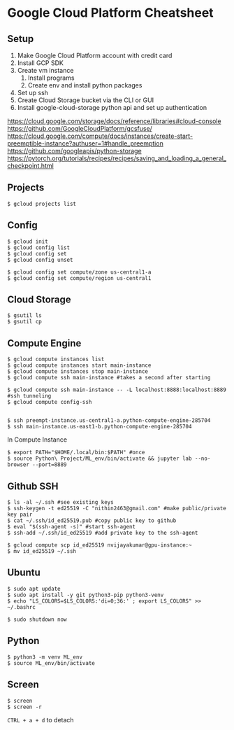 # Google Cloud Platform Cheatsheet

## Setup 
1. Make Google Cloud Platform account with credit card
2. Install GCP SDK
3. Create vm instance
   1. Install programs
   2. Create env and install python packages
4. Set up ssh
5. Create Cloud Storage bucket via the CLI or GUI
6. Install google-cloud-storage python api and set up authentication

https://cloud.google.com/storage/docs/reference/libraries#cloud-console
https://github.com/GoogleCloudPlatform/gcsfuse/
https://cloud.google.com/compute/docs/instances/create-start-preemptible-instance?authuser=1#handle_preemption
https://github.com/googleapis/python-storage
https://pytorch.org/tutorials/recipes/recipes/saving_and_loading_a_general_checkpoint.html




## Projects
```console
$ gcloud projects list
```

## Config
```console
$ gcloud init
$ gcloud config list
$ gcloud config set 
$ gcloud config unset

$ gcloud config set compute/zone us-central1-a
$ gcloud config set compute/region us-central1
```

## Cloud Storage
```console
$ gsutil ls
$ gsutil cp
```

## Compute Engine
```console
$ gcloud compute instances list
$ gcloud compute instances start main-instance
$ gcloud compute instances stop main-instance
$ gcloud compute ssh main-instance #takes a second after starting

$ gcloud compute ssh main-instance -- -L localhost:8888:localhost:8889 #ssh tunneling
$ gcloud compute config-ssh


$ ssh preempt-instance.us-central1-a.python-compute-engine-285704
$ ssh main-instance.us-east1-b.python-compute-engine-285704
```

In Compute Instance
```console
$ export PATH="$HOME/.local/bin:$PATH" #once
$ source Python\ Project/ML_env/bin/activate && jupyter lab --no-browser --port=8889
```

## Github SSH
```console
$ ls -al ~/.ssh #see existing keys
$ ssh-keygen -t ed25519 -C "nithin2463@gmail.com" #make public/private key pair
$ cat ~/.ssh/id_ed25519.pub #copy public key to github
$ eval "$(ssh-agent -s)" #start ssh-agent
$ ssh-add ~/.ssh/id_ed25519 #add private key to the ssh-agent

$ gcloud compute scp id_ed25519 nvijayakumar@gpu-instance:~
$ mv id_ed25519 ~/.ssh
```


## Ubuntu
```console
$ sudo apt update
$ sudo apt install -y git python3-pip python3-venv
$ echo "LS_COLORS=$LS_COLORS:'di=0;36:' ; export LS_COLORS" >> ~/.bashrc

$ sudo shutdown now
```

## Python
```console
$ python3 -m venv ML_env
$ source ML_env/bin/activate
```

## Screen
```console
$ screen
$ screen -r
```

`CTRL + a + d` to detach





